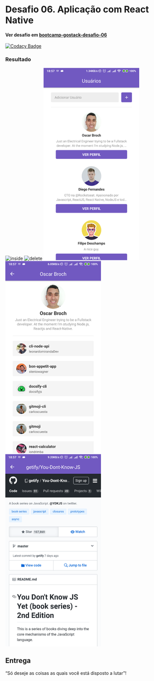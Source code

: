 # Desafio 06. Aplicação com React Native

#### Ver desafio em [bootcamp-gostack-desafio-06](https://github.com/Rocketseat/bootcamp-gostack-desafio-06)

[![Codacy Badge](https://api.codacy.com/project/badge/Grade/3905cace25004dcf960c6c5eea1c0633)](https://www.codacy.com/app/brochj/stars-github-api?utm_source=github.com&amp;utm_medium=referral&amp;utm_content=brochj/stars-github-api&amp;utm_campaign=Badge_Grade)

### Resultado 

<img src="docs/imgs/inside.gif" alt="inside" width="300"/>
<img src="docs/imgs/delete.gif" alt="delete" width="300"/>
<img src="docs/imgs/1.png" alt="1" width="300"/>
<img src="docs/imgs/2.png" alt="2" width="300"/>
<img src="docs/imgs/3.png" alt="3" width="300"/>


## Entrega
“Só deseje as coisas as quais você está disposto a lutar”!
